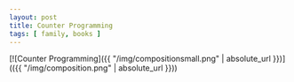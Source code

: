 ```yaml
---
layout: post
title: Counter Programming
tags: [ family, books ]
---
```


[![Counter Programming]({{ "/img/compositionsmall.png" | absolute_url }})](({{ "/img/composition.png" | absolute_url }}))